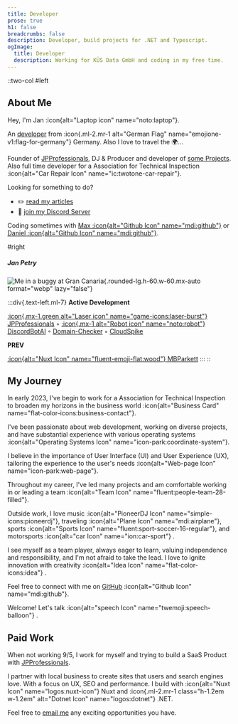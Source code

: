 ```yaml
---
title: Developer
prose: true
h1: false
breadcrumbs: false
description: Developer, build projects for .NET and Typescript.
ogImage:
  title: Developer
  description: Working for KÜS Data GmbH and coding in my free time.
---
```


::two-col
#left
## About Me

Hey, I'm Jan :icon{alt="Laptop icon" name="noto:laptop"}.

An [developer](https://github.com/omgitsjan "Visit my Github") from :icon{.ml-2.mr-1 alt="German Flag" name="emojione-v1:flag-for-germany"} Germany.  Also I love to travel the 🌍...

Founder of [JPProfessionals](https://jpprofessionals.de), DJ & Producer and developer of [some Projects](/projects).
Also full time developer for a Association for Technical Inspection :icon{alt="Car Repair Icon" name="ic:twotone-car-repair"}.

Looking for something to do?

- ✏️ [read my articles](/blog "Visit Blog Page")
- 💬 [join my Discord Server](https://discord.com/invite/janslounge)

Coding sometimes with [Max :icon{alt="Github Icon" name="mdi:github"}](https://github.com/maxsteinwand) or [Daniel :icon{alt="Github Icon" name="mdi:github"}](https://github.com/xXDaniel1109Xx).

#right
##### Jan Petry

![Me in a buggy at Gran Canaria](/jan-petry.webp){.rounded-lg.h-60.w-60.mx-auto format="webp" lazy="false"}

  :::div{.text-left.ml-7}
  **Active Development**
  
  [:icon{.mx-1.green alt="Laser icon" name="game-icons:laser-burst"} JPProfessionals](https://jpprofessionals.de/ "Open JPProfessionals.de") ◦
  [:icon{.mx-1 alt="Robot icon" name="noto:robot"} DiscordBotAI](https://github.com/omgitsjan/DiscordBotAI "Open Github Repo") ◦ [ Domain-Checker](https://bio.janpetry.de/ "Open bio.janpetry.de") ◦ [ CloudSpike](https://cloudspike.app/ "Open CloudSpike.app")
  
  **PREV**
  
  [:icon{alt="Nuxt Icon" name="fluent-emoji-flat:wood"} MBParkett](https://mbparkett.com "Open MBParkett.com")
  :::
::

## My Journey

In early 2023, I've begin to work for a Association for Technical Inspection to broaden my horizons in the business world :icon{alt="Business Card" name="flat-color-icons:business-contact"}.

I've been passionate about web development, working on diverse projects, and have substantial experience with various operating systems :icon{alt="Operating Systems Icon" name="icon-park:coordinate-system"}.

I believe in the importance of User Interface (UI) and User Experience (UX), tailoring the experience to the user's needs :icon{alt="Web-page Icon" name="icon-park:web-page"}.

Throughout my career, I've led many projects and am comfortable working in or leading a team :icon{alt="Team Icon" name="fluent:people-team-28-filled"}.

Outside work, I love music :icon{alt="PioneerDJ Icon" name="simple-icons:pioneerdj"}, traveling :icon{alt="Plane Icon" name="mdi:airplane"}, sports :icon{alt="Sports Icon" name="fluent:sport-soccer-16-regular"}, and motorsports :icon{alt="car Icon" name="ion:car-sport"} .

I see myself as a team player, always eager to learn, valuing independence and responsibility, and I'm not afraid to take the lead. I love to ignite innovation with creativity :icon{alt="Idea Icon" name="flat-color-icons:idea"} .

Feel free to connect with me on [GitHub](https://github.com/omgitsjan) :icon{alt="Github Icon" name="mdi:github"}.

Welcome! Let's talk :icon{alt="speech Icon" name="twemoji:speech-balloon"} .

## Paid Work

When not working 9/5, I work for myself and trying to build a SaaS Product with [JPProfessionals](https://github.com/JPProfessionals).

I partner with local business to create sites that users and search engines love. With a focus
on UX, SEO and performance. I build with :icon{alt="Nuxt Icon" name="logos:nuxt-icon"} Nuxt and :icon{.ml-2.mr-1 class="h-1.2em w-1.2em" alt="Dotnet Icon" name="logos:dotnet"} .NET.

Feel free to [email me](mailto\:mail@janpetry.de "Send an email to me at mail@janpetry.de") any exciting opportunities you have.
